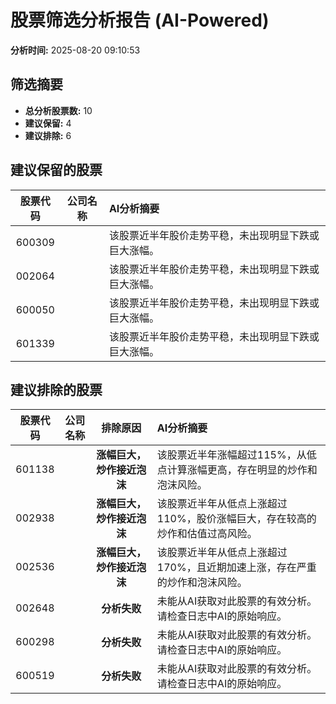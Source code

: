 # 股票筛选分析报告 (AI-Powered)

**分析时间:** 2025-08-20 09:10:53

## 筛选摘要

- **总分析股票数:** 10
- **建议保留:** 4
- **建议排除:** 6

## 建议保留的股票

| 股票代码 | 公司名称 | AI分析摘要 |
|:---:|:---:|:---|
| 600309 |  | 该股票近半年股价走势平稳，未出现明显下跌或巨大涨幅。 |
| 002064 |  | 该股票近半年股价走势平稳，未出现明显下跌或巨大涨幅。 |
| 600050 |  | 该股票近半年股价走势平稳，未出现明显下跌或巨大涨幅。 |
| 601339 |  | 该股票近半年股价走势平稳，未出现明显下跌或巨大涨幅。 |

## 建议排除的股票

| 股票代码 | 公司名称 | 排除原因 | AI分析摘要 |
|:---:|:---:|:---:|:---|
| 601138 |  | **涨幅巨大，炒作接近泡沫** | 该股票近半年涨幅超过115%，从低点计算涨幅更高，存在明显的炒作和泡沫风险。 |
| 002938 |  | **涨幅巨大，炒作接近泡沫** | 该股票近半年从低点上涨超过110%，股价涨幅巨大，存在较高的炒作和估值过高风险。 |
| 002536 |  | **涨幅巨大，炒作接近泡沫** | 该股票近半年从低点上涨超过170%，且近期加速上涨，存在严重的炒作和泡沫风险。 |
| 002648 |  | **分析失败** | 未能从AI获取对此股票的有效分析。请检查日志中AI的原始响应。 |
| 600298 |  | **分析失败** | 未能从AI获取对此股票的有效分析。请检查日志中AI的原始响应。 |
| 600519 |  | **分析失败** | 未能从AI获取对此股票的有效分析。请检查日志中AI的原始响应。 |
